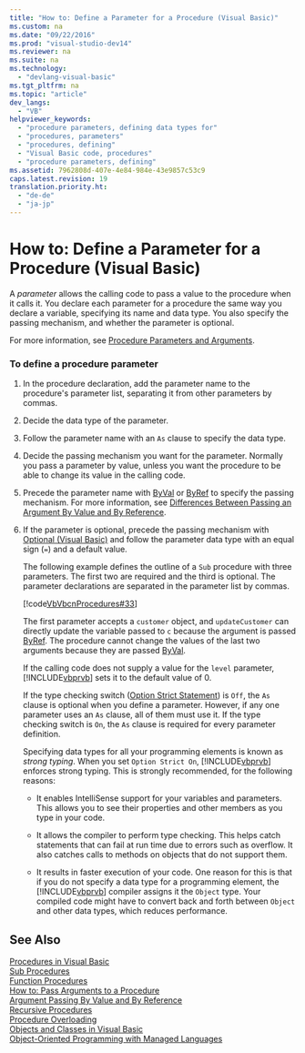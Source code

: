 ```yaml
---
title: "How to: Define a Parameter for a Procedure (Visual Basic)"
ms.custom: na
ms.date: "09/22/2016"
ms.prod: "visual-studio-dev14"
ms.reviewer: na
ms.suite: na
ms.technology: 
  - "devlang-visual-basic"
ms.tgt_pltfrm: na
ms.topic: "article"
dev_langs: 
  - "VB"
helpviewer_keywords: 
  - "procedure parameters, defining data types for"
  - "procedures, parameters"
  - "procedures, defining"
  - "Visual Basic code, procedures"
  - "procedure parameters, defining"
ms.assetid: 7962808d-407e-4e84-984e-43e9857c53c9
caps.latest.revision: 19
translation.priority.ht: 
  - "de-de"
  - "ja-jp"
---
```

# How to: Define a Parameter for a Procedure (Visual Basic)
A *parameter* allows the calling code to pass a value to the procedure when it calls it. You declare each parameter for a procedure the same way you declare a variable, specifying its name and data type. You also specify the passing mechanism, and whether the parameter is optional.  
  
 For more information, see [Procedure Parameters and Arguments](../vs140/procedure-parameters-and-arguments--visual-basic-.md).  
  
### To define a procedure parameter  
  
1.  In the procedure declaration, add the parameter name to the procedure's parameter list, separating it from other parameters by commas.  
  
2.  Decide the data type of the parameter.  
  
3.  Follow the parameter name with an `As` clause to specify the data type.  
  
4.  Decide the passing mechanism you want for the parameter. Normally you pass a parameter by value, unless you want the procedure to be able to change its value in the calling code.  
  
5.  Precede the parameter name with [ByVal](../vs140/byval--visual-basic-.md) or [ByRef](../vs140/byref--visual-basic-.md) to specify the passing mechanism. For more information, see [Differences Between Passing an Argument By Value and By Reference](../vs140/differences-between-passing-an-argument-by-value-and-by-reference--visual-basic-.md).  
  
6.  If the parameter is optional, precede the passing mechanism with [Optional (Visual Basic)](../vs140/optional--visual-basic-.md) and follow the parameter data type with an equal sign (`=`) and a default value.  
  
     The following example defines the outline of a `Sub` procedure with three parameters. The first two are required and the third is optional. The parameter declarations are separated in the parameter list by commas.  
  
     [!code[VbVbcnProcedures#33](../vs140/codesnippet/VisualBasic/how-to--define-a-parameter-for-a-procedure--visual-basic-_1.vb)]  
  
     The first parameter accepts a `customer` object, and `updateCustomer` can directly update the variable passed to `c` because the argument is passed [ByRef](../vs140/byref--visual-basic-.md). The procedure cannot change the values of the last two arguments because they are passed [ByVal](../vs140/byval--visual-basic-.md).  
  
     If the calling code does not supply a value for the `level` parameter, [!INCLUDE[vbprvb](../vs140/includes/vbprvb_md.md)] sets it to the default value of 0.  
  
     If the type checking switch ([Option Strict Statement](../vs140/option-strict-statement.md)) is `Off`, the `As` clause is optional when you define a parameter. However, if any one parameter uses an `As` clause, all of them must use it. If the type checking switch is `On`, the `As` clause is required for every parameter definition.  
  
     Specifying data types for all your programming elements is known as *strong typing*. When you set `Option Strict On`, [!INCLUDE[vbprvb](../vs140/includes/vbprvb_md.md)] enforces strong typing. This is strongly recommended, for the following reasons:  
  
    -   It enables IntelliSense support for your variables and parameters. This allows you to see their properties and other members as you type in your code.  
  
    -   It allows the compiler to perform type checking. This helps catch statements that can fail at run time due to errors such as overflow. It also catches calls to methods on objects that do not support them.  
  
    -   It results in faster execution of your code. One reason for this is that if you do not specify a data type for a programming element, the [!INCLUDE[vbprvb](../vs140/includes/vbprvb_md.md)] compiler assigns it the `Object` type. Your compiled code might have to convert back and forth between `Object` and other data types, which reduces performance.  
  
## See Also  
 [Procedures in Visual Basic](../vs140/procedures-in-visual-basic.md)   
 [Sub Procedures](../vs140/sub-procedures--visual-basic-.md)   
 [Function Procedures](../vs140/function-procedures--visual-basic-.md)   
 [How to: Pass Arguments to a Procedure](../vs140/how-to--pass-arguments-to-a-procedure--visual-basic-.md)   
 [Argument Passing By Value and By Reference](../vs140/passing-arguments-by-value-and-by-reference--visual-basic-.md)   
 [Recursive Procedures](../vs140/recursive-procedures--visual-basic-.md)   
 [Procedure Overloading](../vs140/procedure-overloading--visual-basic-.md)   
 [Objects and Classes in Visual Basic](../vs140/objects-and-classes-in-visual-basic.md)   
 [Object-Oriented Programming with Managed Languages](../vs140/object-oriented-programming--csharp-and-visual-basic-.md)